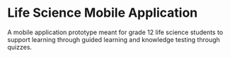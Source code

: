 # Life Science Mobile Application

A mobile application prototype meant for grade 12 life science students to support learning through guided learning and knowledge testing through quizzes. 
